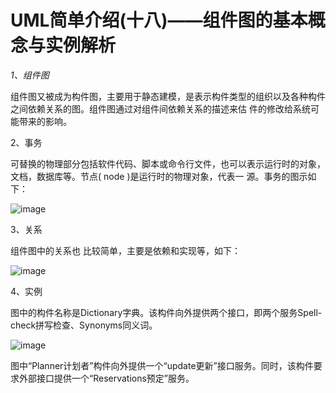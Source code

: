 # UML简单介绍(十八)——组件图的基本概念与实例解析
*1、组件图*

组件图又被成为构件图，主要用于静态建模，是表示构件类型的组织以及各种构件之间依赖关系的图。组件图通过对组件间依赖关系的描述来估
件的修改给系统可能带来的影响。

2、事务

可替换的物理部分包括软件代码、脚本或命令行文件，也可以表示运行时的对象，文档，数据库等。节点( node )是运行时的物理对象，代表一
源。事务的图示如下：

![image]()

3、关系

组件图中的关系也 比较简单，主要是依赖和实现等，如下：

![image]()

4、实例

图中的构件名称是Dictionary字典。该构件向外提供两个接口，即两个服务Spell-check拼写检查、Synonyms同义词。

![image]()

图中“Planner计划者”构件向外提供一个“update更新”接口服务。同时，该构件要求外部接口提供一个“Reservations预定”服务。
